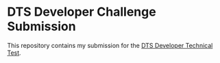 # DTS Developer Challenge Submission

This repository contains my submission for the [DTS Developer Technical Test](https://github.com/hmcts/dts-developer-challenge).

